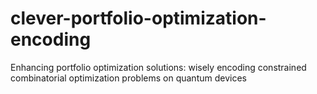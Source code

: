 # clever-portfolio-optimization-encoding
Enhancing portfolio optimization solutions: wisely encoding constrained combinatorial optimization problems on quantum devices
